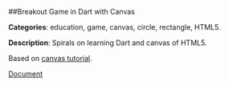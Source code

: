 
##Breakout Game in Dart with Canvas

**Categories**: education, game, canvas, circle, rectangle, HTML5.

**Description**: Spirals on learning Dart and canvas of HTML5.

Based on [canvas tutorial](http://billmill.org/static/canvastutorial/).

[Document](http://goo.gl/HVr309)

